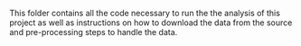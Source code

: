 This folder contains all the code necessary to run the the analysis of this project as well as instructions on how to download the data from the source and pre-processing steps to handle the data. 

